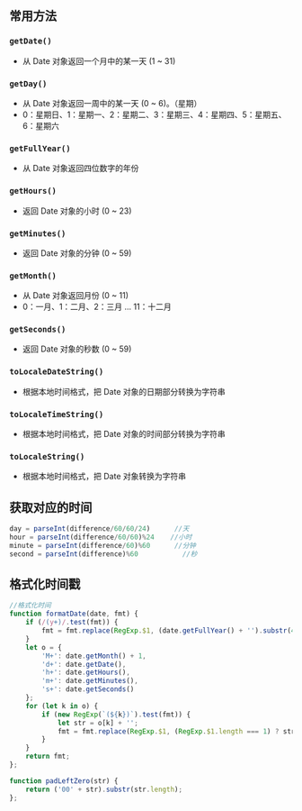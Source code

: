 
## 常用方法

### `getDate()`
* 从 Date 对象返回一个月中的某一天 (1 ~ 31)

### `getDay()`
* 从 Date 对象返回一周中的某一天 (0 ~ 6)。（星期）
* 0：星期日、1：星期一、2：星期二、3：星期三、4：星期四、5：星期五、6：星期六

### `getFullYear()`
* 从 Date 对象返回四位数字的年份

### `getHours()`
* 返回 Date 对象的小时 (0 ~ 23)

### `getMinutes()`
* 返回 Date 对象的分钟 (0 ~ 59)

### `getMonth()`
* 从 Date 对象返回月份 (0 ~ 11)
* 0：一月、1：二月、2：三月 ... 11：十二月

### `getSeconds()`
* 返回 Date 对象的秒数 (0 ~ 59)

### `toLocaleDateString()`
* 根据本地时间格式，把 Date 对象的日期部分转换为字符串
  
### `toLocaleTimeString()`
* 根据本地时间格式，把 Date 对象的时间部分转换为字符串
  
### `toLocaleString()`
* 根据本地时间格式，把 Date 对象转换为字符串

## 获取对应的时间
```js
day = parseInt(difference/60/60/24)      //天
hour = parseInt(difference/60/60)%24    //小时
minute = parseInt(difference/60)%60      //分钟
second = parseInt(difference)%60           //秒
```

## 格式化时间戳
```js
//格式化时间
function formatDate(date, fmt) {
	if (/(y+)/.test(fmt)) {
		fmt = fmt.replace(RegExp.$1, (date.getFullYear() + '').substr(4 - RegExp.$1.length));
	}
	let o = {
		'M+': date.getMonth() + 1,
		'd+': date.getDate(),
		'h+': date.getHours(),
		'm+': date.getMinutes(),
		's+': date.getSeconds()
	};
	for (let k in o) {
		if (new RegExp(`(${k})`).test(fmt)) {
			let str = o[k] + '';
			fmt = fmt.replace(RegExp.$1, (RegExp.$1.length === 1) ? str : padLeftZero(str));
		}
	}
	return fmt;
};

function padLeftZero(str) {
	return ('00' + str).substr(str.length);
};

```